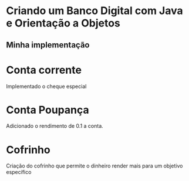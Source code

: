 # Criando um Banco Digital com Java e Orientação a Objetos

## Minha implementação 

# Conta corrente 

Implementado o cheque especial 

# Conta Poupança 

Adicionado o rendimento de 0.1 a conta.

# Cofrinho 

Criação do cofrinho que permite o dinheiro render mais para um objetivo específico
